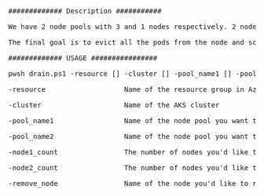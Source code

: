 <pre>
############# Description ###########

We have 2 node pools with 3 and 1 nodes respectively. 2 nodes out of 3 in the firts pool are tainted with nginx=no:NoSchedule to prevent pod to be scheduled there. The third one is tainted with nginx=yes:NoSchedule; that's why we add a corresponding toleration to the deployment manifest. The node in the second pool is cordoned for the same reason. Therefore, when we apply the deployment, all the pods are created within a single node.

The final goal is to evict all the pods from the node and schedule them to a new one.

############# USAGE ################

pwsh drain.ps1 -resource [] -cluster [] -pool_name1 [] -pool_name2 [] -node1_count [] -node2_count [] -remove_node []

-resource                   Name of the resource group in Azure<br/>
-cluster                    Name of the AKS cluster<br/>
-pool_name1                 Name of the node pool you want to remove the node from<br/>
-pool_name2                 Name of the node pool you want to add the node to<br/>
-node1_count                The number of nodes you'd like to set for the first node pool<br/>
-node2_count                The number of nodes you'd like to set for the second node pool<br/>
-remove_node                Name of the node you'd like to remove<br/>

</pre>
